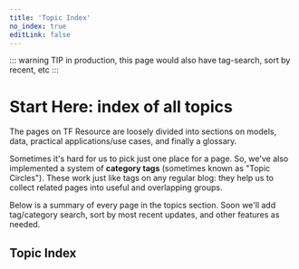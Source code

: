 ```yaml
---
title: 'Topic Index'
no_index: true
editLink: false
---
```


::: warning TIP
in production, this page would also have tag-search, sort by recent, etc
:::

# Start Here: index of all topics

The pages on TF Resource are loosely divided into sections on models, data, practical applications/use cases, and finally a glossary.

Sometimes it's hard for us to pick just one place for a page. So, we've also implemented a system of **category tags** (sometimes known as "Topic Circles"). These work just like tags on any regular blog: they help us to collect related pages into useful and overlapping groups.

Below is a summary of every page in the topics section. Soon we'll add tag/category search, sort by most recent updates, and other features as needed.

## Topic Index

<TopicIndex />
